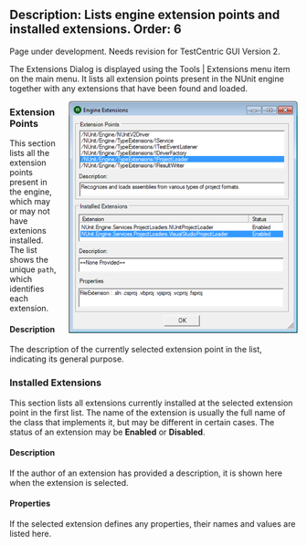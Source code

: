 Description: Lists engine extension points and installed extensions.
Order: 6
---
<!-- Page-specific styles -->
<style>
  img {float:right; margin-left: 20px; margin-bottom: 20px; max-width: 400px}
</style>

<div class="notice">
    Page under development. Needs revision for TestCentric GUI Version 2.
</div>

The Extensions Dialog is displayed using the Tools | Extensions menu item on the main menu. It lists all extension points present in the NUnit engine together with any extensions that have been found and loaded.

![Extensions Dialog](../img/extensionsDialog.png)

### Extension Points

This section lists all the extension points present in the engine, which may or may not have extenions installed. The list shows the unique `path`, which identifies each extension.

#### Description

The description of the currently selected extension point in the list, indicating
its general purpose.

### Installed Extensions

This section lists all extensions currently installed at the selected extension point in the first list. The name of the extension is usually the full name of the class that implements it, but may be different in certain cases. The status of an extension may be **Enabled** or **Disabled**.

#### Description

If the author of an extension has provided a description, it is shown here when the extension is selected.

#### Properties

If the selected extension defines any properties, their names and values are listed here.

